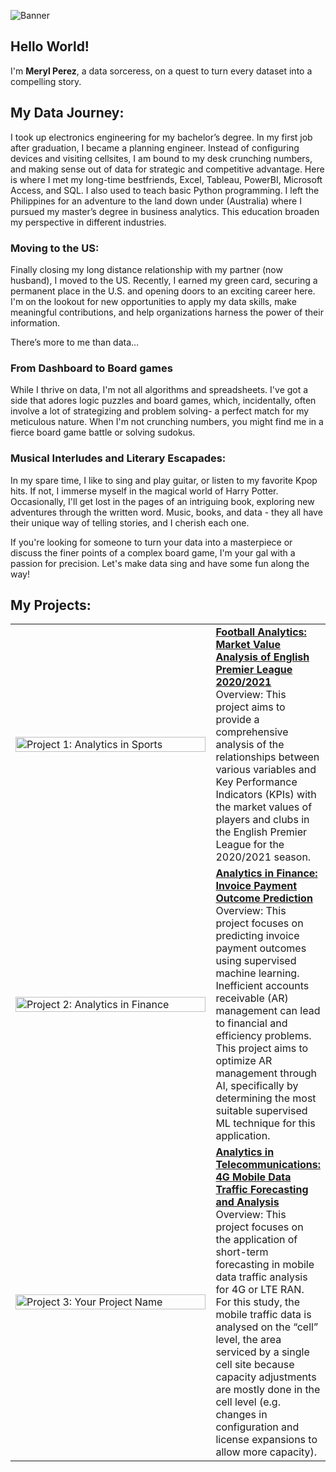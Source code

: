 ![Banner](https://raw.githubusercontent.com/mrylprz/portfolio/main/Project%20Covers/portfolio-temporary-banner.png)

## Hello World!

I'm **Meryl Perez**, a data sorceress, on a quest to turn every dataset into a compelling story.

## My Data Journey:

I took up electronics engineering for my bachelor’s degree. In my first job after graduation, I became a planning engineer. Instead of configuring devices and visiting cellsites, I am bound to my desk crunching numbers, and making sense out of data for strategic and competitive advantage. Here is where I met my long-time bestfriends, Excel, Tableau, PowerBI, Microsoft Access, and SQL. I also used to teach basic Python programming. I left the Philippines for an adventure to the land down under (Australia) where I pursued my master’s degree in business analytics. This education broaden my perspective in different industries.

### Moving to the US:
Finally closing my long distance relationship with my partner (now husband), I moved to the US. Recently, I earned my green card, securing a permanent place in the U.S. and opening doors to an exciting career here. I'm on the lookout for new opportunities to apply my data skills, make meaningful contributions, and help organizations harness the power of their information.

There’s more to me than data…

### From Dashboard to Board games

While I thrive on data, I'm not all algorithms and spreadsheets. I've got a side that adores logic puzzles and board games, which, incidentally, often involve a lot of strategizing and problem solving- a perfect match for my meticulous nature. When I'm not crunching numbers, you might find me in a fierce board game battle or solving sudokus.

### Musical Interludes and Literary Escapades:
In my spare time, I like to sing and play guitar, or listen to my favorite Kpop hits. If not, I immerse myself in the magical world of Harry Potter. Occasionally, I'll get lost in the pages of an intriguing book, exploring new adventures through the written word. Music, books, and data - they all have their unique way of telling stories, and I cherish each one.

If you're looking for someone to turn your data into a masterpiece or discuss the finer points of a complex board game, I'm your gal with a passion for precision. Let's make data sing and have some fun along the way!

## My Projects:

<table>
  <tr>
    <td style="width: 400px;">
      <a href="https://mrylprz.github.io/englishpremierleague20202021/">
        <img src="https://raw.githubusercontent.com/mrylprz/portfolio/main/Project%20Covers/englishpremierleague20202021_cover.png" alt="Project 1: Analytics in Sports" width="100%">
      </a>
    </td>
    <td><a href="https://mrylprz.github.io/englishpremierleague20202021/"><strong>Football Analytics: Market Value Analysis of English Premier League 2020/2021 </strong> </a> <br> Overview: This project aims to provide a comprehensive analysis of the relationships between various variables and Key Performance Indicators (KPIs) with the market values of players and clubs in the English Premier League for the 2020/2021 season.</td>
  </tr>
  <tr>
    <td>
      <a href="https://mrylprz.github.io/predicting-payment-outcomes/">
        <img src="https://raw.githubusercontent.com/mrylprz/portfolio/main/Project%20Covers/predicting-payment-outcomes_cover.png" alt="Project 2: Analytics in Finance" width="100%">
      </a>
    </td>
    <td><a href="https://mrylprz.github.io/predicting-payment-outcomes/"><strong>Analytics in Finance: Invoice Payment Outcome Prediction </strong> </a> <br> Overview: This project focuses on predicting invoice payment outcomes using supervised machine learning. Inefficient accounts receivable (AR) management can lead to financial and efficiency problems. This project aims to optimize AR management through AI, specifically by determining the most suitable supervised ML technique for this application.</td>
  </tr>
  <tr>
    <td>
      <a href="https://mrylprz.github.io/LTE-traffic-forecasting/">
        <img src="https://raw.githubusercontent.com/mrylprz/portfolio/main/Project%20Covers/LTE-traffic-forecasting_cover.png" alt="Project 3: Your Project Name" width="100%">
      </a>
    </td>
    <td><a href="https://mrylprz.github.io/LTE-traffic-forecasting/"><strong>Analytics in Telecommunications: 4G Mobile Data Traffic Forecasting and Analysis </strong> </a> <br> Overview: This project focuses on the application of short-term forecasting in mobile data traffic analysis for 4G or LTE RAN. For this study, the mobile traffic data is analysed on the “cell” level, the area serviced by a single cell site because capacity adjustments are mostly done in the cell level (e.g. changes in configuration and license expansions to allow more capacity).</td>
  </tr>
</table>
